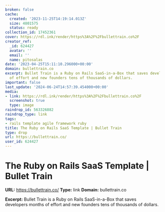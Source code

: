 ```yaml
---
broken: false
cache:
  created: '2023-11-25T14:19:14.013Z'
  size: 4801575
  status: ready
collection_id: 17452361
cover: https://rdl.ink/render/https%3A%2F%2Fbullettrain.co%2F
creator_ref:
  _id: 624427
  avatar: ''
  email: ''
  name: pitosalas
date: '2023-04-25T15:11:10.296000+00:00'
domain: bullettrain.co
excerpt: Bullet Train is a Ruby on Rails SaaS-in-a-Box that saves developers months
  of effort and new founders tens of thousands of dollars.
important: false
last_update: '2024-06-24T14:57:39.454000+00:00'
media:
- link: https://rdl.ink/render/https%3A%2F%2Fbullettrain.co%2F
  screenshot: true
  type: image
raindrop_id: 563326882
raindrop_type: link
tags:
- rails template agile framework ruby
title: The Ruby on Rails SaaS Template | Bullet Train
type: drop
url: https://bullettrain.co/
user_id: 624427
---
```


# The Ruby on Rails SaaS Template | Bullet Train

**URL:** https://bullettrain.co/
**Type:** link
**Domain:** bullettrain.co

**Excerpt:** Bullet Train is a Ruby on Rails SaaS-in-a-Box that saves developers months of effort and new founders tens of thousands of dollars.
